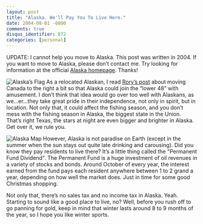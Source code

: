 ```yaml
---
layout: post
title: "Alaska. We'll Pay You To Live Here."
date: 2004-08-01 -0800
comments: true
disqus_identifier: 872
categories: [personal]
---
```

UPDATE: I cannot help you move to Alaska. This post was written in 2004.
If you want to move to Alaska, please don’t contact me. Try looking for
information at the official [Alaska
homepage](http://www.state.ak.us/ "State of Alaska Homepage"). Thanks!

![Alaska’s Flag](/images/alaskaflag.jpg) As a relocated Alaskan, I read
[Rory’s post](http://neopoleon.com/blog/posts/7379.aspx) about moving
Canada to the right a bit so that Alaska could join the “lower 48” with
amusement. I don’t think that idea would go over too well with Alaskans,
as we...er...they take great pride in their independence, not only in
spirit, but in location. Not only that, it could affect the fishing
season, and you don’t mess with the fishing season in Alaska, the
biggest state in the Union. That’s right Texas, the stars at night are
even bigger and brighter in Alaska. Get over it, we rule you.

![Alaska Map](/images/alaskaMap.jpg) However, Alaska is not paradise on
Earth (except in the summer when the sun stays out quite late drinking
and carousing). Did you know they pay residents to live there? It’s a
little thing called the "Permanent Fund Dividend". The Permanent Fund is
a huge investment of oil revenues in a variety of stocks and bonds.
Around October of every year, the interest earned from the fund pays
each resident anywhere between 1 to 2 grand a year, depending on how
well the market does. Just in time for some good Christmas shopping.

Not only that, there’s no sales tax and no income tax in Alaska. Yeah.
Starting to sound like a good place to live, no? Well, before you rush
off to go panning for gold, keep in mind that winter lasts around 8 to 9
months of the year, so I hope you like winter sports.

